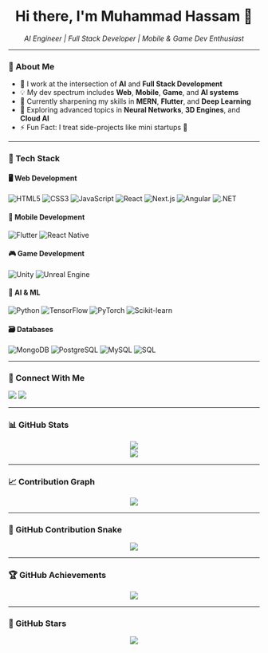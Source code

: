 <h1 align="center">Hi there, I'm Muhammad Hassam 👋</h1>

<p align="center">
  <em>AI Engineer | Full Stack Developer | Mobile & Game Dev Enthusiast</em>
</p>

---

### 🚀 About Me

- 🔭 I work at the intersection of **AI** and **Full Stack Development**
- 💡 My dev spectrum includes **Web**, **Mobile**, **Game**, and **AI systems**
- 🌱 Currently sharpening my skills in **MERN**, **Flutter**, and **Deep Learning**
- 🧠 Exploring advanced topics in **Neural Networks**, **3D Engines**, and **Cloud AI**
- ⚡ Fun Fact: I treat side-projects like mini startups 🚀

---

### 🧰 Tech Stack

#### 🖥️ Web Development
![HTML5](https://img.shields.io/badge/HTML-E34F26?style=flat&logo=html5&logoColor=white)
![CSS3](https://img.shields.io/badge/CSS-1572B6?style=flat&logo=css3)
![JavaScript](https://img.shields.io/badge/JavaScript-F7DF1E?style=flat&logo=javascript&logoColor=black)
![React](https://img.shields.io/badge/React-61DAFB?style=flat&logo=react)
![Next.js](https://img.shields.io/badge/Next.js-000000?style=flat&logo=nextdotjs)
![Angular](https://img.shields.io/badge/Angular-DD0031?style=flat&logo=angular&logoColor=white)
![.NET](https://img.shields.io/badge/.NET-512BD4?style=flat&logo=dotnet)

#### 📱 Mobile Development
![Flutter](https://img.shields.io/badge/Flutter-02569B?style=flat&logo=flutter&logoColor=white)
![React Native](https://img.shields.io/badge/React_Native-20232A?style=flat&logo=react&logoColor=61DAFB)

#### 🎮 Game Development
![Unity](https://img.shields.io/badge/Unity-100000?style=flat&logo=unity&logoColor=white)
![Unreal Engine](https://img.shields.io/badge/Unreal-313131?style=flat&logo=unrealengine)

#### 🧠 AI & ML
![Python](https://img.shields.io/badge/Python-3776AB?style=flat&logo=python&logoColor=white)
![TensorFlow](https://img.shields.io/badge/TensorFlow-FF6F00?style=flat&logo=tensorflow)
![PyTorch](https://img.shields.io/badge/PyTorch-EE4C2C?style=flat&logo=pytorch)
![Scikit-learn](https://img.shields.io/badge/Scikit--learn-F7931E?style=flat&logo=scikitlearn&logoColor=white)

#### 🗃️ Databases
![MongoDB](https://img.shields.io/badge/MongoDB-47A248?style=flat&logo=mongodb&logoColor=white)
![PostgreSQL](https://img.shields.io/badge/PostgreSQL-336791?style=flat&logo=postgresql&logoColor=white)
![MySQL](https://img.shields.io/badge/MySQL-4479A1?style=flat&logo=mysql&logoColor=white)
![SQL](https://img.shields.io/badge/SQL-005C84?style=flat&logo=sqlite&logoColor=white)

---

### 🔗 Connect With Me

<p>
  <a href="mailto:hassammuhammad10.@gmail.com"><img src="https://img.shields.io/badge/Gmail-D14836?style=flat&logo=gmail&logoColor=white" /></a>
  <a href="https://www.linkedin.com/in/hassam-khalid-09aa29158/"><img src="https://img.shields.io/badge/LinkedIn-0077B5?style=flat&logo=linkedin&logoColor=white" /></a>
</p>

---

### 📊 GitHub Stats

<p align="center">
  <img src="https://github-readme-stats.vercel.app/api?username=MoHassamKhalid&show_icons=true&theme=tokyonight" />
  <br />
  <img src="https://github-readme-streak-stats.herokuapp.com?user=MoHassamKhalid&theme=tokyonight" />
</p>

---

### 📈 Contribution Graph

<p align="center">
  <img src="https://github-readme-activity-graph.cyclic.app/graph?username=MoHassamKhalid&theme=react-dark" />
</p>

---

### 🐍 GitHub Contribution Snake

<p align="center">
  <img src="https://github.com/MoHassamKhalid/MoHassamKhalid/raw/output/github-contribution-grid-snake.svg" />
</p>

---

### 🏆 GitHub Achievements

<p align="center">
  <img src="https://github-profile-trophy.vercel.app/?username=MoHassamKhalid&theme=radical" />
</p>

---

### 🌟 GitHub Stars

<p align="center">
  <img src="https://img.shields.io/github/stars/MoHassamKhalid?style=social" />
</p>

